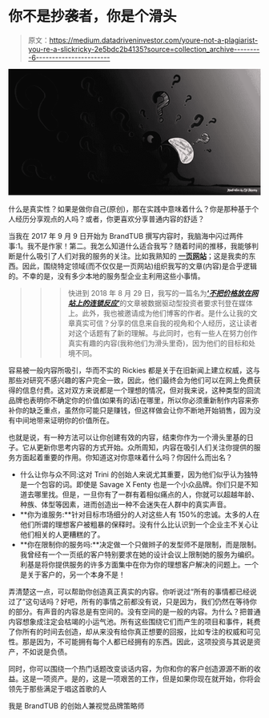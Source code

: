 # 你不是抄袭者，你是个滑头

> 原文：<https://medium.datadriveninvestor.com/youre-not-a-plagiarist-you-re-a-slickricky-2e5bdc2b4135?source=collection_archive---------6----------------------->

![](img/6bd4a3863a12bfcb2e8dacf28a010ed7.png)

什么是真实性？如果是做你自己(原创)，那在实践中意味着什么？你是那种基于个人经历分享观点的人吗？或者，你更喜欢分享普通内容的舒适？

当我在 2017 年 9 月 9 日开始为 BrandTUB 撰写内容时，我脑海中闪过两件事:1。我不是作家！第二。我怎么知道什么适合我写？随着时间的推移，我能够判断是什么吸引了人们对我的服务的关注。比如我熟知的 [**一页网站**](http://bit.ly/one-pagewebsite)；这是我卖的东西。因此，围绕特定领域(而不仅仅是一页网站)组织我写的文章(内容)是合乎逻辑的。不幸的是，没有多少本地的服务型企业主利用这些小事情。

> > >快进到 2018 年 8 月 29 日，我写的一篇名为[**‘*不把价格放在网站上的连锁反应’***](https://goo.gl/ZtBi7w)的文章被数据驱动型投资者要求刊登在媒体上。此外，我也被邀请成为他们博客的作者。是什么让我的文章真实可信？分享的信息来自我的视角和个人经历，这让读者对这个话题有了新的理解。与此同时，也有一些人在努力创作真实有趣的内容(我称他们为滑头里奇)，因为他们的目标和处境不同。

容易被一般内容所吸引，华而不实的 Rickies 都是关于在旧新闻上建立权威，这与那些对研究不感兴趣的客户完全一致，因此，他们最终会为他们可以在网上免费获得的信息付费。这对双方来说都是一个理想的情况，但对我来说，这种类型的回流品牌也表明你不确定你的价值(如果有的话)在哪里，所以你必须重新制作内容来弥补你的缺乏重点，虽然你可能只是赚钱，但这样做会让你不断地开始销售，因为没有中间地带来证明你的价值所在。

也就是说，有一种方法可以让你创建有效的内容，结束你作为一个滑头里基的日子。它从更新你思考内容的方式开始。众所周知，内容在吸引人们关注你提供的服务方面起着重要的作用。你知道这对你意味着什么吗？你因什么而出名？

*   什么让你与众不同:这对 Trini 的创始人来说尤其重要，因为他们似乎认为独特是一个包容的词。即使是 Savage X Fenty 也是一个小众品牌。你们只是不知道去哪里找。但是，一旦你有了一群有着相似痛点的人，你就可以超越年龄、种族、体型等因素，进而创造出一种不会迷失在人群中的真实声音。
*   **你为谁服务:**针对目标市场细分的人对这些人有 150%的忠诚。太多的人在他们所谓的理想客户被粗暴的保释时。没有什么比认识到一个企业主不关心让他们相关的人更糟糕的了。
*   **你在限制你的服务吗:**决定做一个只做辫子的发型师不是限制，而是限制。我曾经有一个一页纸的客户特别要求在她的设计会议上限制她的服务为编织。利基是将你提供服务的许多方面集中在你为你的理想客户解决的问题上。一个是关于客户的，另一个本身不是！

弄清楚这一点，可以帮助你创造真正真实的内容。你听说过“所有的事情都已经说过了”这句话吗？好吧，所有的事情之前都没有说，只是因为，我们仍然在等待你的部分。有声音的内容总是有空间的。没有空间的是一般的内容。为什么？把普通内容想象成注定会枯竭的小运气池。所有这些围绕它们而产生的项目和事件，耗费了你所有的时间去创造，却从来没有给你真正想要的回报，比如专注的权威和可见性。那是因为，不可能拥有每个人都已经拥有的东西。因此，这项投资与其说是资产，不如说是负债。

同时，你可以围绕一个热门话题改变谈话内容，为你和你的客户创造源源不断的收益。这是一项资产。是的，这是一项艰苦的工作，但是如果你现在就开始，你将会领先于那些满足于唱这首歌的人

我是 BrandTUB 的创始人兼视觉品牌策略师